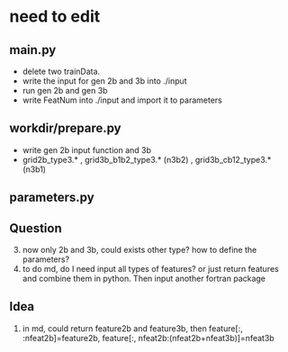 # need to edit
## main.py
- delete two trainData.
- write the input for gen 2b and 3b into ./input
- run gen 2b and gen 3b
- write FeatNum into ./input and import it to parameters

## workdir/prepare.py
- write gen 2b input function and 3b
- grid2b_type3.* , grid3b_b1b2_type3.* (n3b2) , grid3b_cb12_type3.* (n3b1)


## parameters.py



## Question

<!-- 1. Rc in 2b and 3b same or different? -->
<!-- 2. feature num is different now. many points should change -->
3. now only 2b and 3b, could exists other type? how to define the parameters?
4. to do md, do I need input all types of features? or just return features and combine them in python. Then input another fortran package


## Idea
1. in md, could return feature2b and feature3b, then feature[:, :nfeat2b]=feature2b, feature[:, nfeat2b:(nfeat2b+nfeat3b)]=nfeat3b
